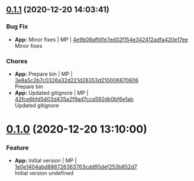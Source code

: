 <a name="0.1.1"></a>

## [0.1.1](https://github.com/admiralcloud/ac-licensecheck/compare/v0.1.0..v0.1.1) (2020-12-20 14:03:41)


### Bug Fix

* **App:** Minor fixes | MP | [4e9b08affd1e7ed02f154e342412adfa420e17ee](https://github.com/admiralcloud/ac-licensecheck/commit/4e9b08affd1e7ed02f154e342412adfa420e17ee)    
Minor fixes
### Chores

* **App:** Prepare bin | MP | [3e8a5c2b7c0326a32d221d28353d210006870606](https://github.com/admiralcloud/ac-licensecheck/commit/3e8a5c2b7c0326a32d221d28353d210006870606)    
Prepare bin
* **App:** Updated gitignore | MP | [42fce6bfd5403d435a2f9ad7cca592db0bf6e1ab](https://github.com/admiralcloud/ac-licensecheck/commit/42fce6bfd5403d435a2f9ad7cca592db0bf6e1ab)    
Updated gitignore
<a name="0.1.0"></a>
 
# [0.1.0](https://github.com/admiralcloud/ac-licensecheck/compare/..v0.1.0) (2020-12-20 13:10:00)


### Feature

* **App:** Initial version | MP | [1e0e1404abd888726363763cdd95def253b852d7](https://github.com/admiralcloud/ac-licensecheck/commit/1e0e1404abd888726363763cdd95def253b852d7)    
Initial version
undefined